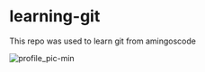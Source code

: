 # learning-git

This repo was used to learn git from amingoscode

![profile_pic-min](https://github.com/Gokulscode/learning-git/assets/139425745/e8da4f80-c000-4de2-861e-be0ca6ed474a)
